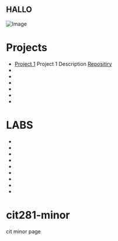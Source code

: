 ## HALLO
<img src = "https://images.unsplash.com/photo-1685988755140-263e9d8b2fb1?ixlib=rb-4.0.3&ixid=M3wxMjA3fDB8MHxwaG90by1wYWdlfHx8fGVufDB8fHx8fA%3D%3D&auto=format&fit=crop&w=1587&q=80" alt="Image" >

# Projects
+ [Project 1](https://madisenmeli.github.io/cit281-p1/) Project 1 Description [Repositiry](https://github.com/madisenmeli/cit281-p1)
+
+
+
+
+
+

# LABS
+
+
+
+
+
+
+
+
+
# cit281-minor
cit minor page
